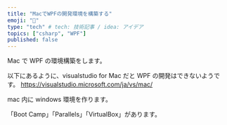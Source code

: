 ```yaml
---
title: "MacでWPFの開発環境を構築する"
emoji: "🔔"
type: "tech" # tech: 技術記事 / idea: アイデア
topics: ["csharp", "WPF"]
published: false
---
```


Mac で WPF の環境構築をします。

以下にあるように、visualstudio for Mac だと WPF の開発はできないようです。
https://visualstudio.microsoft.com/ja/vs/mac/

mac 内に windows 環境を作ります。

「Boot Camp」「Parallels」「VirtualBox」があります。
